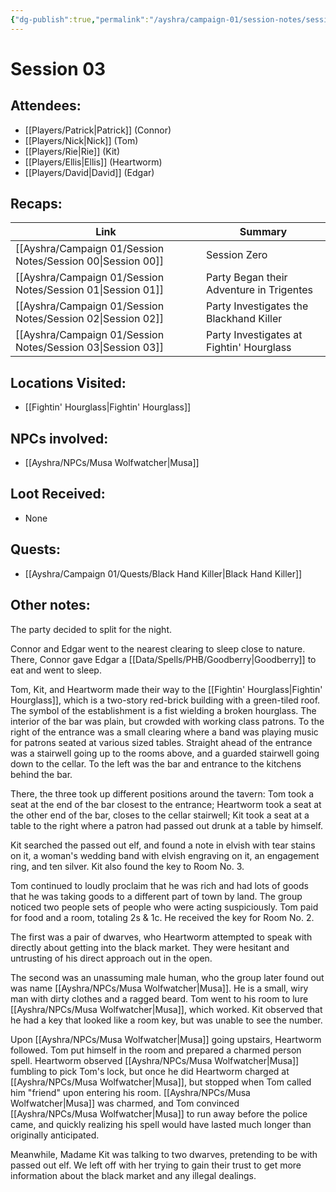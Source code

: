 ```yaml
---
{"dg-publish":true,"permalink":"/ayshra/campaign-01/session-notes/session-03/","dgShowLocalGraph":true}
---
```


# Session 03

## Attendees:
- [[Players/Patrick\|Patrick]] (Connor)
- [[Players/Nick\|Nick]] (Tom)
- [[Players/Rie\|Rie]] (Kit)
- [[Players/Ellis\|Ellis]] (Heartworm)
- [[Players/David\|David]] (Edgar)


## Recaps:
| Link                                                           | Summary                                  |
| -------------------------------------------------------------- | ---------------------------------------- |
| [[Ayshra/Campaign 01/Session Notes/Session 00\|Session 00]] | Session Zero                             |
| [[Ayshra/Campaign 01/Session Notes/Session 01\|Session 01]] | Party Began their Adventure in Trigentes |
| [[Ayshra/Campaign 01/Session Notes/Session 02\|Session 02]] | Party Investigates the Blackhand Killer  |
| [[Ayshra/Campaign 01/Session Notes/Session 03\|Session 03]] | Party Investigates at Fightin' Hourglass |


## Locations Visited:
- [[Fightin' Hourglass\|Fightin' Hourglass]]

## NPCs involved:
- [[Ayshra/NPCs/Musa Wolfwatcher\|Musa]]

## Loot Received:
- None
## Quests:
- [[Ayshra/Campaign 01/Quests/Black Hand Killer\|Black Hand Killer]]

## Other notes:

The party decided to split for the night.

Connor and Edgar went to the nearest clearing to sleep close to nature. There, Connor gave Edgar a [[Data/Spells/PHB/Goodberry\|Goodberry]] to eat and went to sleep.

Tom, Kit, and Heartworm made their way to the [[Fightin' Hourglass\|Fightin' Hourglass]], which is a two-story red-brick building with a green-tiled roof. The symbol of the establishment is a fist wielding a broken hourglass. The interior of the bar was plain, but crowded with working class patrons. To the right of the entrance was a small clearing where a band was playing music for patrons seated at various sized tables. Straight ahead of the entrance was a stairwell going up to the rooms above, and a guarded stairwell going down to the cellar. To the left was the bar and entrance to the kitchens behind the bar.

There, the three took up different positions around the tavern: Tom took a seat at the end of the bar closest to the entrance; Heartworm took a seat at the other end of the bar, closes to the cellar stairwell; Kit took a seat at a table to the right where a patron had passed out drunk at a table by himself.

Kit searched the passed out elf, and found a note in elvish with tear stains on it, a woman's wedding band with elvish engraving on it, an engagement ring, and ten silver. Kit also found the key to Room No. 3.

Tom continued to loudly proclaim that he was rich and had lots of goods that he was taking goods to a different part of town by land. The group noticed two people sets of people who were acting suspiciously. Tom paid for food and a room, totaling 2s & 1c. He received the key for Room No. 2. 

The first was a pair of dwarves, who Heartworm attempted to speak with directly about getting into the black market. They were hesitant and untrusting of his direct approach out in the open. 

The second was an unassuming male human, who the group later found out was name [[Ayshra/NPCs/Musa Wolfwatcher\|Musa]]. He is a small, wiry man with dirty clothes and a ragged beard. Tom went to his room to lure [[Ayshra/NPCs/Musa Wolfwatcher\|Musa]], which worked. Kit observed that he had a key that looked like a room key, but was unable to see the number.

Upon [[Ayshra/NPCs/Musa Wolfwatcher\|Musa]] going upstairs, Heartworm followed. Tom put himself in the room and prepared a charmed person spell. Heartworm observed [[Ayshra/NPCs/Musa Wolfwatcher\|Musa]] fumbling to pick Tom's lock, but once he did Heartworm charged at [[Ayshra/NPCs/Musa Wolfwatcher\|Musa]], but stopped when Tom called him "friend" upon entering his room. [[Ayshra/NPCs/Musa Wolfwatcher\|Musa]] was charmed, and Tom convinced [[Ayshra/NPCs/Musa Wolfwatcher\|Musa]] to run away before the police came, and quickly realizing his spell would have lasted much longer than originally anticipated.

Meanwhile, Madame Kit was talking to two dwarves, pretending to be with passed out elf. We left off with her trying to gain their trust to get more information about the black market and any illegal dealings. 


